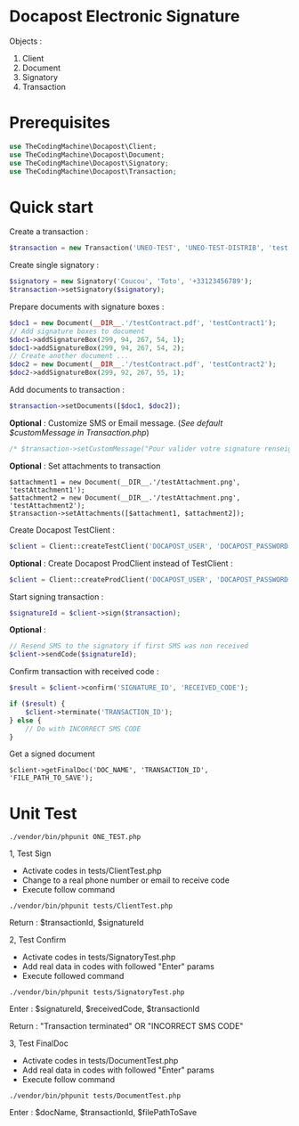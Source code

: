 # Docapost Electronic Signature
Objects :
1. Client
2. Document
3. Signatory
4. Transaction

# Prerequisites
```php
use TheCodingMachine\Docapost\Client;
use TheCodingMachine\Docapost\Document;
use TheCodingMachine\Docapost\Signatory;
use TheCodingMachine\Docapost\Transaction;
```

# Quick start
Create a transaction :
```php
$transaction = new Transaction('UNEO-TEST', 'UNEO-TEST-DISTRIB', 'test');
```

Create single signatory :
```php
$signatory = new Signatory('Coucou', 'Toto', '+33123456789');
$transaction->setSignatory($signatory);
```
Prepare documents with signature boxes :
```php
$doc1 = new Document(__DIR__.'/testContract.pdf', 'testContract1');
// Add signature boxes to document
$doc1->addSignatureBox(299, 94, 267, 54, 1);
$doc1->addSignatureBox(299, 94, 267, 54, 2);
// Create another document ...
$doc2 = new Document(__DIR__.'/testContract.pdf', 'testContract2');
$doc2->addSignatureBox(299, 92, 267, 55, 1);
```

Add documents to transaction :
```php
$transaction->setDocuments([$doc1, $doc2]);
```
**Optional** : Customize SMS or Email message. (*See default $customMessage in Transaction.php*)
```php
/* $transaction->setCustomMessage("Pour valider votre signature renseignez le code suivant :\n{OTP}."); */
```
**Optional** : Set attachments to transaction
```
$attachment1 = new Document(__DIR__.'/testAttachment.png', 'testAttachment1');
$attachment2 = new Document(__DIR__.'/testAttachment.png', 'testAttachment2');
$transaction->setAttachments([$attachment1, $attachment2]);
```
Create Docapost TestClient :
```php
$client = Client::createTestClient('DOCAPOST_USER', 'DOCAPOST_PASSWORD');
```
**Optional** : Create Docapost ProdClient instead of TestClient :
```php
$client = Client::createProdClient('DOCAPOST_USER', 'DOCAPOST_PASSWORD');
```
Start signing transaction :
```php
$signatureId = $client->sign($transaction);
```

**Optional** :
```php
// Resend SMS to the signatory if first SMS was non received
$client->sendCode($signatureId);
```

Confirm transaction with received code :
```php
$result = $client->confirm('SIGNATURE_ID', 'RECEIVED_CODE');

if ($result) {
    $client->terminate('TRANSACTION_ID');
} else {
    // Do with INCORRECT SMS CODE 
}
```

Get a signed document
```
$client->getFinalDoc('DOC_NAME', 'TRANSACTION_ID', 'FILE_PATH_TO_SAVE');
```

# Unit Test
```
./vendor/bin/phpunit ONE_TEST.php
```

1, Test Sign
- Activate codes in tests/ClientTest.php
- Change to a real phone number or email to receive code
- Execute follow command
```
./vendor/bin/phpunit tests/ClientTest.php 
```
Return : $transactionId, $signatureId

2, Test Confirm
- Activate codes in tests/SignatoryTest.php
- Add real data in codes with followed "Enter" params
- Execute followed command
```
./vendor/bin/phpunit tests/SignatoryTest.php 
```
Enter : $signatureId, $receivedCode, $transactionId

Return : "Transaction terminated" OR "INCORRECT SMS CODE"

3, Test FinalDoc
- Activate codes in tests/DocumentTest.php
- Add real data in codes with followed "Enter" params
- Execute follow command
```
./vendor/bin/phpunit tests/DocumentTest.php 
```
Enter : $docName, $transactionId, $filePathToSave
